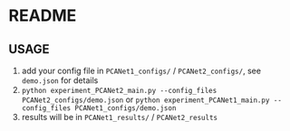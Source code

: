# README

## USAGE

1. add your config file in `PCANet1_configs/` / `PCANet2_configs/`, see `demo.json` for details
2. `python experiment_PCANet2_main.py --config_files PCANet2_configs/demo.json` or `python experiment_PCANet1_main.py --config_files PCANet1_configs/demo.json`
3. results will be in `PCANet1_results/` / `PCANet2_results`